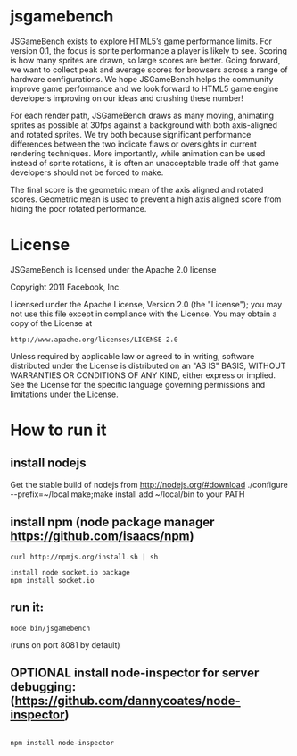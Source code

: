 # jsgamebench

JSGameBench exists to explore HTML5’s game performance limits. For version 0.1, the focus is sprite performance a player is likely to see. Scoring is how many sprites are drawn, so large scores are better. Going forward, we want to collect peak and average scores for browsers across a range of hardware configurations. We hope JSGameBench helps the community improve game performance and we look forward to HTML5 game engine developers improving on our ideas and crushing these number!

For each render path, JSGameBench draws as many moving, animating sprites as possible at 30fps against a background with both axis-aligned and rotated sprites. We try both because significant performance differences between the two indicate flaws or oversights in current rendering techniques. More importantly, while animation can be used instead of sprite rotations, it is often an unacceptable trade off that game developers should not be forced to make.

The final score is the geometric mean of the axis aligned and rotated scores. Geometric mean is used to prevent a high axis aligned score from hiding the poor rotated performance.

# License

JSGameBench is licensed under the Apache 2.0 license

Copyright 2011 Facebook, Inc.

Licensed under the Apache License, Version 2.0 (the "License"); you may
not use this file except in compliance with the License. You may obtain
a copy of the License at

    http://www.apache.org/licenses/LICENSE-2.0

Unless required by applicable law or agreed to in writing, software
distributed under the License is distributed on an "AS IS" BASIS, WITHOUT
WARRANTIES OR CONDITIONS OF ANY KIND, either express or implied. See the
License for the specific language governing permissions and limitations
under the License.

# How to run it

## install nodejs
Get the stable build of nodejs from http://nodejs.org/#download
    ./configure --prefix=~/local
    make;make install
    add ~/local/bin to your PATH

## install npm (node package manager https://github.com/isaacs/npm)

    curl http://npmjs.org/install.sh | sh

    install node socket.io package
    npm install socket.io

## run it:

    node bin/jsgamebench

(runs on port 8081 by default)

## OPTIONAL install node-inspector for server debugging: (https://github.com/dannycoates/node-inspector)

<code>
npm install node-inspector
</code>